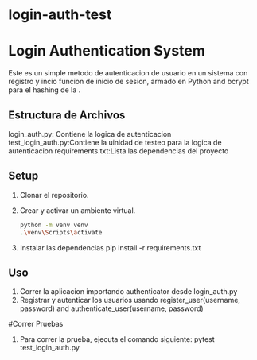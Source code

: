 # login-auth-test

# Login Authentication System

Este es un simple metodo de autenticacion de usuario en un sistema con registro y incio funcion de inicio de sesion, armado en Python and bcrypt para el hashing de la .


## Estructura de Archivos

login_auth.py: Contiene la logica de autenticacion
test_login_auth.py:Contiene la uinidad de testeo para la logica de autenticacion
requirements.txt:Lista las dependencias del proyecto



## Setup

1. Clonar el repositorio.

2. Crear y activar un ambiente virtual.
   ```bash
   python -m venv venv
   .\venv\Scripts\activate

3. Instalar las dependencias
   pip install -r requirements.txt


## Uso

1. Correr la aplicacion importando authenticator desde login_auth.py
2. Registrar y autenticar los usuarios usando register_user(username, password) and authenticate_user(username, password)

#Correr Pruebas
1. Para correr la prueba, ejecuta el comando siguiente:
	pytest test_login_auth.py